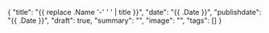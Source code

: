 {
    "title": "{{ replace .Name '-' ' ' | title }}",
    "date": "{{ .Date }}",
    "publishdate": "{{ .Date }}",
    "draft": true,
    "summary": "",
    "image": "",
    "tags": []
}
